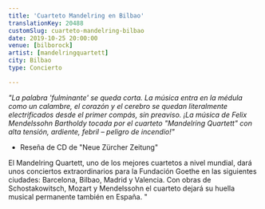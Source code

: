 ```yaml
---
title: 'Cuarteto Mandelring en Bilbao'
translationKey: 20488
customSlug: cuarteto-mandelring-bilbao
date: 2019-10-25 20:00:00
venue: [bilborock]
artist: [mandelringquartett]
city: Bilbao
type: Concierto

---
```

<em>"La palabra 'fulminante' se queda corta. La música entra en la médula como un calambre, el corazón y el cerebro se quedan literalmente electrificados desde el primer compás, sin preaviso. ¡La música de Felix Mendelssohn Bartholdy tocada por el cuarteto "Mandelring Quartett" con alta tensión, ardiente, febril – peligro de incendio!"</em>

- Reseña de CD de "Neue Zürcher Zeitung"

El Mandelring Quartett, uno de los mejores cuartetos a nivel mundial, dará unos conciertos extraordinarios para la Fundación Goethe en las siguientes ciudades: Barcelona, Bilbao, Madrid y Valencia. Con obras de Schostakowitsch, Mozart y Mendelssohn el cuarteto dejará su huella musical permanente también en España. "
